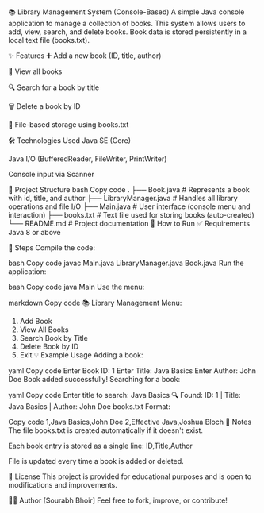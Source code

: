 📚 Library Management System (Console-Based)
A simple Java console application to manage a collection of books. This system allows users to add, view, search, and delete books. Book data is stored persistently in a local text file (books.txt).

✨ Features
➕ Add a new book (ID, title, author)

📃 View all books

🔍 Search for a book by title

🗑️ Delete a book by ID

💾 File-based storage using books.txt

🛠️ Technologies Used
Java SE (Core)

Java I/O (BufferedReader, FileWriter, PrintWriter)

Console input via Scanner

📁 Project Structure
bash
Copy code
.
├── Book.java             # Represents a book with id, title, and author
├── LibraryManager.java   # Handles all library operations and file I/O
├── Main.java             # User interface (console menu and interaction)
├── books.txt             # Text file used for storing books (auto-created)
└── README.md             # Project documentation
🚀 How to Run
✅ Requirements
Java 8 or above

🧪 Steps
Compile the code:

bash
Copy code
javac Main.java LibraryManager.java Book.java
Run the application:

bash
Copy code
java Main
Use the menu:

markdown
Copy code
📚 Library Management Menu:
1. Add Book
2. View All Books
3. Search Book by Title
4. Delete Book by ID
5. Exit
💡 Example Usage
Adding a book:

yaml
Copy code
Enter Book ID: 1
Enter Title: Java Basics
Enter Author: John Doe
Book added successfully!
Searching for a book:

yaml
Copy code
Enter title to search: Java Basics
🔍 Found: ID: 1 | Title: Java Basics | Author: John Doe
books.txt Format:

Copy code
1,Java Basics,John Doe
2,Effective Java,Joshua Bloch
📌 Notes
The file books.txt is created automatically if it doesn't exist.

Each book entry is stored as a single line: ID,Title,Author

File is updated every time a book is added or deleted.

📄 License
This project is provided for educational purposes and is open to modifications and improvements.

👨‍💻 Author
[Sourabh Bhoir]
Feel free to fork, improve, or contribute!

